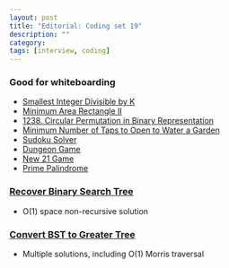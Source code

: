 ```yaml
---
layout: post
title: "Editorial: Coding set 19" 
description: ""
category: 
tags: [interview, coding]
--- 
```


### Good for whiteboarding

* [Smallest Integer Divisible by K](https://leetcode.com/submissions/detail/418630329/)
* [Minimum Area Rectangle II](https://leetcode.com/submissions/detail/418637589/)
* [1238. Circular Permutation in Binary Representation](https://leetcode.com/submissions/detail/418997896/)
* [Minimum Number of Taps to Open to Water a Garden](https://leetcode.com/submissions/detail/449867695/)
* [Sudoku Solver](https://leetcode.com/submissions/detail/420035939/)
* [Dungeon Game](https://leetcode.com/submissions/detail/420325713/)
* [New 21 Game](https://leetcode.com/submissions/detail/420723643/)
* [Prime Palindrome](https://leetcode.com/submissions/detail/421074674/)

### [Recover Binary Search Tree](https://leetcode.com/submissions/detail/420023977/)
* O(1) space non-recursive solution

### [Convert BST to Greater Tree](https://leetcode.com/submissions/detail/421073093/)
* Multiple solutions, including O(1) Morris traversal
